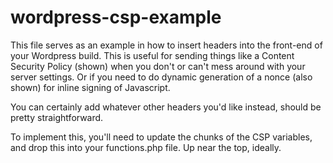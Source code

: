 # wordpress-csp-example

This file serves as an example in how to insert headers into the front-end of your Wordpress build.  This is useful for sending things like a Content Security Policy (shown) when you don't or can't mess around with your server settings.  Or if you need to do dynamic generation of a nonce (also shown) for inline signing of Javascript.

You can certainly add whatever other headers you'd like instead, should be pretty straightforward.

To implement this, you'll need to update the chunks of the CSP variables, and drop this into your functions.php file.  Up near the top, ideally.
